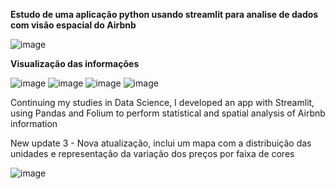 
**Estudo de uma aplicação python usando streamlit para analise de dados com visão espacial do Airbnb**

![image](https://github.com/gbaere/Airbnb-Explorer/assets/397533/defd42a4-dd94-4927-9adf-afdf90f86ceb)


**Visualização das informações**

![image](https://github.com/gbaere/Airbnb-Explorer/assets/397533/c5af75d5-b30f-474a-9bd1-19288a33278e)
![image](https://github.com/gbaere/Airbnb-Explorer/assets/397533/4ae1d648-bb68-434b-b1f2-03e3ef808f55)
![image](https://github.com/gbaere/Airbnb-Explorer/assets/397533/d4605396-cb8e-4913-bbee-801b4f95b49f)
![image](https://github.com/gbaere/Airbnb-Explorer/assets/397533/99377cb1-6bfd-4089-b2ec-92f634a1052f)

Continuing my studies in Data Science, I developed an app with Streamlit, using Pandas and Folium to perform statistical and spatial analysis of Airbnb information

New update 3 - Nova atualização, inclui um mapa com a distribuição das unidades e representação da variação dos preços por faixa de cores

![image](https://github.com/gbaere/Airbnb-Explorer/assets/397533/8555a7fc-1956-4c91-8e4b-bef6b87c3d87)

